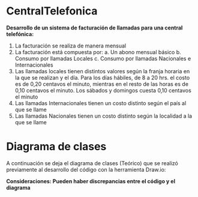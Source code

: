 # CentralTelefonica
**Desarrollo de un sistema de facturación de llamadas para una central telefónica:** 
1) La facturación se realiza de manera mensual  
2) La facturación está compuesta por: a. Un abono mensual básico b. Consumo por llamadas Locales c. Consumo por llamadas Nacionales e Internacionales 
3) Las llamadas locales tienen distintos valores según la franja horaria en la que se realizan y el día. Para los días hábiles, de 8 a 20 hrs. el costo es de 0,20 centavos el minuto, mientras en el resto de las horas es de 0,10 centavos el minuto. Los sábados y domingos cuesta 0,10 centavos el minuto 
4) Las llamadas Internacionales tienen un costo distinto según el país al que se llame 
5) Las llamadas Nacionales tienen un costo distinto según la localidad a la que se llame


# Diagrama de clases

A continuación se deja el diagrama de clases (Teórico) que se realizó previamente al desarrollo del código con la herramienta Draw.io:

**Consideraciones: Pueden haber discrepancias entre el código y el diagrama**
